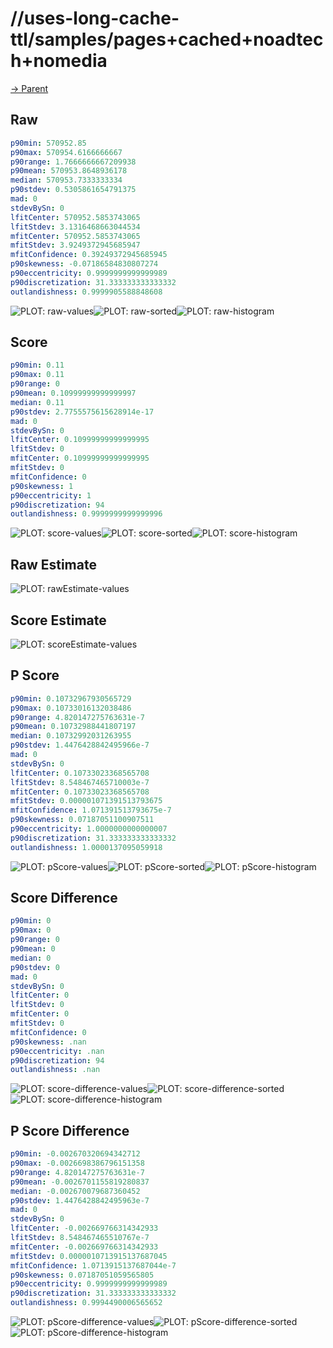
# //uses-long-cache-ttl/samples/pages+cached+noadtech+nomedia

[→ Parent](../..)


## Raw


```yaml
p90min: 570952.85
p90max: 570954.6166666667
p90range: 1.7666666667209938
p90mean: 570953.8648936178
median: 570953.7333333334
p90stdev: 0.5305861654791375
mad: 0
stdevBySn: 0
lfitCenter: 570952.5853743065
lfitStdev: 3.1316468663044534
mfitCenter: 570952.5853743065
mfitStdev: 3.9249372945685947
mfitConfidence: 0.39249372945685945
p90skewness: -0.07186584830807274
p90eccentricity: 0.9999999999999989
p90discretization: 31.333333333333332
outlandishness: 0.9999905588848608

```

![PLOT: raw-values](./raw/values.svg)![PLOT: raw-sorted](./raw/sorted.svg)![PLOT: raw-histogram](./raw/histogram.svg)
## Score


```yaml
p90min: 0.11
p90max: 0.11
p90range: 0
p90mean: 0.10999999999999997
median: 0.11
p90stdev: 2.7755575615628914e-17
mad: 0
stdevBySn: 0
lfitCenter: 0.10999999999999995
lfitStdev: 0
mfitCenter: 0.10999999999999995
mfitStdev: 0
mfitConfidence: 0
p90skewness: 1
p90eccentricity: 1
p90discretization: 94
outlandishness: 0.9999999999999996

```

![PLOT: score-values](./score/values.svg)![PLOT: score-sorted](./score/sorted.svg)![PLOT: score-histogram](./score/histogram.svg)
## Raw Estimate

![PLOT: rawEstimate-values](./rawEstimate/values.svg)
## Score Estimate

![PLOT: scoreEstimate-values](./scoreEstimate/values.svg)
## P Score


```yaml
p90min: 0.10732967930565729
p90max: 0.10733016132038486
p90range: 4.820147275763631e-7
p90mean: 0.10732988441807197
median: 0.10732992031263955
p90stdev: 1.4476428842495966e-7
mad: 0
stdevBySn: 0
lfitCenter: 0.10733023368565708
lfitStdev: 8.548467465710003e-7
mfitCenter: 0.10733023368565708
mfitStdev: 0.000001071391513793675
mfitConfidence: 1.071391513793675e-7
p90skewness: 0.07187051100907511
p90eccentricity: 1.0000000000000007
p90discretization: 31.333333333333332
outlandishness: 1.0000137095059918

```

![PLOT: pScore-values](./pScore/values.svg)![PLOT: pScore-sorted](./pScore/sorted.svg)![PLOT: pScore-histogram](./pScore/histogram.svg)
## Score Difference


```yaml
p90min: 0
p90max: 0
p90range: 0
p90mean: 0
median: 0
p90stdev: 0
mad: 0
stdevBySn: 0
lfitCenter: 0
lfitStdev: 0
mfitCenter: 0
mfitStdev: 0
mfitConfidence: 0
p90skewness: .nan
p90eccentricity: .nan
p90discretization: 94
outlandishness: .nan

```

![PLOT: score-difference-values](./score-difference/values.svg)![PLOT: score-difference-sorted](./score-difference/sorted.svg)![PLOT: score-difference-histogram](./score-difference/histogram.svg)
## P Score Difference


```yaml
p90min: -0.002670320694342712
p90max: -0.0026698386796151358
p90range: 4.820147275763631e-7
p90mean: -0.0026701155819280837
median: -0.002670079687360452
p90stdev: 1.4476428842495963e-7
mad: 0
stdevBySn: 0
lfitCenter: -0.002669766314342933
lfitStdev: 8.548467465510767e-7
mfitCenter: -0.002669766314342933
mfitStdev: 0.0000010713915137687045
mfitConfidence: 1.0713915137687044e-7
p90skewness: 0.07187051059565805
p90eccentricity: 0.9999999999999989
p90discretization: 31.333333333333332
outlandishness: 0.9994490006565652

```

![PLOT: pScore-difference-values](./pScore-difference/values.svg)![PLOT: pScore-difference-sorted](./pScore-difference/sorted.svg)![PLOT: pScore-difference-histogram](./pScore-difference/histogram.svg)